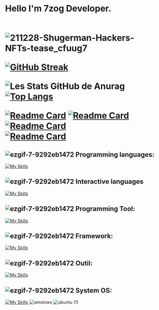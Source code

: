 


  <h1> Hello I'm 7zog Developer.<br></br>

  

![211228-Shugerman-Hackers-NFTs-tease_cfuug7](https://github.com/Guldo77/Guldo77/assets/98873011/681a99cb-df8b-4826-aeb3-4c8fdb6f1d23)









[![GitHub Streak](https://github-readme-streak-stats.herokuapp.com/?user=Guldo77&theme=highcontrast)](https://git.io/streak-stats)

![Les Stats GitHub de Anurag](https://github-readme-stats.vercel.app/api?username=Guldo77&show_icons=true&theme=chartreuse-dark) 
[![Top Langs](https://github-readme-stats.vercel.app/api/top-langs/?username=Guldo77&layout=compact&theme=ocean_dark)](https://github.com/anuraghazra/github-readme-stats)


[![Readme Card](https://github-readme-stats.vercel.app/api/pin/?username=Guldo77&repo=recount-addonscustom-3.3.5&show_owner=true&theme=midnight-purple)](https://github.com/Guldo77/Recount-AddonsCustom-3.3.5)
[![Readme Card](https://github-readme-stats.vercel.app/api/pin/?username=Guldo77&repo=PriceItem-Addon-BC-1.4.0&show_owner=true&theme=midnight-purple)](https://github.com/Guldo77/PriceItem-Addon-BC-1.4.0)
[![Readme Card](https://github-readme-stats.vercel.app/api/pin/?username=Guldo77&repo=NewUI-Vanilla-1.12&show_owner=true&theme=midnight-purple)](https://github.com/Guldo77/NewUI-Vanilla-1.12)  
[![Readme Card](https://github-readme-stats.vercel.app/api/pin/?username=Guldo77&repo=Cloud-E-Azure&show_owner=true&theme=midnight-purple)](https://github.com/Guldo77/Cloud-E-Azure)


 


## ![ezgif-7-9292eb1472](https://user-images.githubusercontent.com/98873011/152515601-a53bb16a-3285-4a2b-a47e-64a9f978c4de.gif) **Programming languages:**

[
![My Skills](https://skillicons.dev/icons?i=js,html,css,lua,c,cs,perl,mysql,postgresql,v,net,python)](https://skillicons.dev)

## ![ezgif-7-9292eb1472](https://user-images.githubusercontent.com/98873011/152515601-a53bb16a-3285-4a2b-a47e-64a9f978c4de.gif) **Interactive languages**

[![My Skills](https://skillicons.dev/icons?i=bash,vim,powershell)](https://skillicons.dev)



## ![ezgif-7-9292eb1472](https://user-images.githubusercontent.com/98873011/152515601-a53bb16a-3285-4a2b-a47e-64a9f978c4de.gif) **Programming Tool:**

[![My Skills](https://skillicons.dev/icons?i=vscode,visualstudio,atom,idea)](https://skillicons.dev)

## ![ezgif-7-9292eb1472](https://user-images.githubusercontent.com/98873011/152515601-a53bb16a-3285-4a2b-a47e-64a9f978c4de.gif) **Framework:**

[![My Skills](https://skillicons.dev/icons?i=sass,bootstrap,pytorch,nodejs,tailwind)](https://skillicons.dev)



## ![ezgif-7-9292eb1472](https://user-images.githubusercontent.com/98873011/152515601-a53bb16a-3285-4a2b-a47e-64a9f978c4de.gif) **Outil:**

[![My Skills](https://skillicons.dev/icons?i=sketchup,autocad,azure,ansible,aws,git,gitlab,kubernetes,webpack,mongodb)](https://skillicons.dev)



## ![ezgif-7-9292eb1472](https://user-images.githubusercontent.com/98873011/152515601-a53bb16a-3285-4a2b-a47e-64a9f978c4de.gif) **System OS:**

[![My Skills](https://skillicons.dev/icons?i=linux,docker)](https://skillicons.dev)
![windows](https://user-images.githubusercontent.com/98873011/188277031-00f04308-4b06-4dba-b27e-0eaab18f6da2.png)
![ubuntu (1)](https://user-images.githubusercontent.com/98873011/188277620-7e78bc99-491c-4eda-8d56-6c4f0a8f801b.png)
